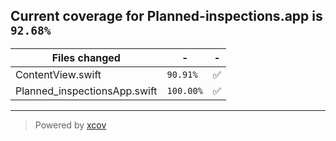 ## Current coverage for Planned-inspections.app is `92.68%`
Files changed | - | - 
--- | --- | ---
ContentView.swift | `90.91%` | :white_check_mark:
Planned_inspectionsApp.swift | `100.00%` | :white_check_mark:

---

> Powered by [xcov](https://github.com/nakiostudio/xcov)
